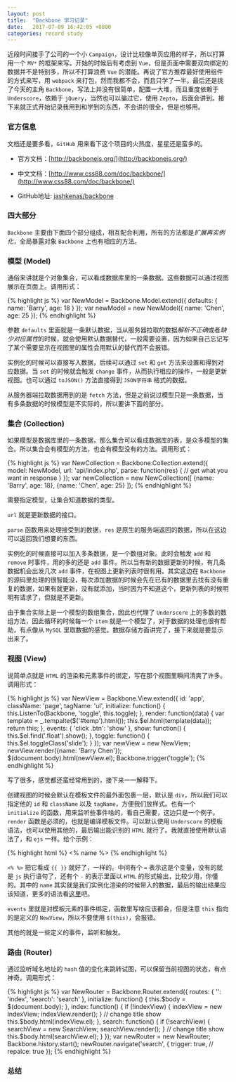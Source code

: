 ```yaml
---
layout: post
title:  "Backbone 学习记录"
date:   2017-07-09 16:42:05 +0800
categories: record study
---
```


近段时间接手了公司的一个小 `Campaign`，设计比较像单页应用的样子，所以打算用一个 `MV*` 的框架来写。开始的时候后有考虑到 `Vue`，但是页面中需要双向绑定的数据并不是特别多，所以不打算浪费 `Vue` 的潜能。再说了官方推荐最好使用组件的方式来写，用 `webpack` 来打包，然而我都不会，而且只学了一半。最后还是挑了今天的主角 `Backbone`，写法上并没有很简单，配置一大堆，而且重度依赖于 `Underscore`，依赖于 `jQuery`，当然也可以骗过它，使用 `Zepto`，后面会讲到。接下来就正式开始记录我用到和学到的东西，不会讲的很全，但是也够用。

### 官方信息

文档还是要多看，`GitHub` 用来看下这个项目的火热度，星星还是蛮多的。

* 官方文档：[http://backbonejs.org/](http://backbonejs.org/)

* 中文文档：[http://www.css88.com/doc/backbone/](http://www.css88.com/doc/backbone/)

* GitHub地址: [jashkenas/backbone](https://github.com/jashkenas/backbone)

### 四大部分

`Backbone` 主要由下面四个部分组成，相互配合利用，所有的方法都是*扩展再实例化*，全局暴露对象 `Backbone` 上也有相应的方法。

### 模型 (Model)

通俗来讲就是个对象集合，可以看成数据库里的一条数据。这些数据可以通过视图展示在页面上。调用形式：

{% highlight js %}
var NewModel = Backbone.Model.extend({
	defaults: {
		name: 'Barry',
		age: 18
	}
});
var newModel = new NewModel({
	name: 'Chen',
	age: 25
});
{% endhighlight %}

参数 `defaults` 里面就是一条默认数据，当从服务器拉取的数据*解析不正确*或者*缺少对应属性*的时候，就会使用默认数据替代，一般需要设置，因为如果自己忘记写了某个需要显示在视图里的属性会用默认的替代而不会报错。

实例化的时候可以直接写入数据，后续可以通过 `set` 和 `get` 方法来设置和得到对应数据。当 `set` 的时候就会触发 `change` 事件，从而执行相应的操作，一般是更新视图。也可以通过 `toJSON()` 方法直接得到 `JSON字符串` 格式的数据。

从服务器端拉取数据用到的是 `fetch` 方法，但是之前说过模型只是一条数据，当有多条数据的时候模型是不实际的，所以要讲下面的部分。

### 集合 (Collection)

如果模型是数据库里的一条数据，那么集合可以看成数据库的表，是众多模型的集合。所以集合会有模型的方法，也会有模型没有的方法。调用形式：

{% highlight js %}
var NewCollection = Backbone.Collection.extend({
	model: NewModel,
	url: 'api/index.php',
	parse: function(res) {
		// get what you want in response
	}
});
var newCollection = new NewCollection([
	{name: 'Barry', age: 18},
	{name: 'Chen', age: 25}
]);
{% endhighlight %}

需要指定模型，让集合知道数据的类型。

`url` 就是更新数据的接口。

`parse` 函数用来处理接受到的数据，`res` 是原生的服务端返回的数据，所以在这边可以返回我们想要的东西。

实例化的时候直接可以加入多条数据，是一个数组对象。此时会触发 `add` 和 `remove` 时事件，用的多的还是 `add` 事件。所以当有新的数据更新的时候，有几条数据机会出发几次 `add` 事件，在视图上更新列表时很有用。其实这边在 `Backbone` 的源码里处理的很智能没，每次添加数据的时候会先在已有的数据里去找有没有重复的数据，如果有就更新，没有就添加，当时因为不知道这个，更新列表的时候明明有请求了，但就是不更新。

由于集合实际上是一个模型的数组集合，因此也代理了 `Underscore` 上的多数的数组方法，因此循环的时候每一个 `item` 就是一个模型了，对于数据的处理也很有帮助，有点像从 `MySQL` 里取数据的感觉。数据存储方面讲完了，接下来就是要显示出来了。

### 视图 (View)

说简单点就是 `HTML` 的渲染和元素事件的绑定，写在那个视图里瞬间清爽了许多。调用形式：

{% highlight js %}
var NewView = Backbone.View.extend({
	id: 'app',
	className: 'page',
	tagName: 'ul',
	initialize: function() {
		this.ListenTo(Backbone, 'toggle', this.toggle);
	},
	render: function(data) {
		var template = _.tempalte($('#temp').html());
		this.$el.html(template(data));
		return this;
	},
	events: {
		'click .btn': 'show'
	},
	show: function() {
		this.$el.find('.float').show();
	},
	toggle: function() {
		this.$el.toggleClass('slide');
	}
});
var newView = new NewView;
newView.render({name: 'Barry Chen'});
$(document.body).html(newView.el);
Backbone.trigger('toggle');
{% endhighlight %}

写了很多，感觉都还蛮经常用到的，接下来一一解释下。

创建视图的时候会默认在模板文件的最外面包裹一层，默认是 `div`，所以我们可以指定他的 `id` 和 `className` 以及 `tagName`，方便我们放样式。也有一个 `initialize` 的函数，用来监听些事件啥的，看自己需要，这边只是一个例子。`render` 函数是必须的，也就是编译模板文件。可以默认使用 `Underscore` 的模板语法，也可以使用其他的，最后输出能识别的 `HTML` 就行了。我就直接使用默认语法了，和 `ejs` 一样。给个示例：

{% highlight html %}
<span><% name %></span>
{% endhighlight %}

`<% %>` 把它看成 `{{ }}` 就好了，一样的。中间有个 `=` 表示这是个变量，没有的就是 `js` 执行语句了，还有个 `-` 的表示里面以 `HTML` 的形式输出，比较少用，你懂的。其中的 `name` 其实就是我们实例化渲染的时候带入的数据，最后的输出结果应该知道，更多的语法看[这里](http://underscorejs.org/#template)吧。

`events` 里就是对模板元素的事件绑定，函数里写啥应该都会，但是注意 `this` 指向的是定义的 `NewView`，所以不要使用 `$(this)`，会报错。

其他的就是一些定义的事件，监听和触发。

### 路由 (Router)

通过监听域名地址的 `hash` 值的变化来跳转试图，可以保留当前视图的状态，有点神奇。调用形式：

{% highlight js %}
var NewRouter = Backbone.Router.extend({
	routes: {
		'':         'index',
		'search':   'search'
	},
	initialize: function() {
		this.$body = $(document.body);
	},
	index: function() {
		if (!indexView) {
			indexView  = new IndexView;
			indexView.render();
		}
		// change title show
		this.$body.html(indexView.el);
	},
	search: function() {
		if (!searchView) {
			searchView  = new SearchView;
			searchView.render();
		}
		// change title show
		this.$body.html(searchView.el);
	}
});
var newRouter = new NewRouter;
Backbone.history.start();
newRouter.navigate('search', {
	trigger: true,
	// repalce: true
});
{% endhighlight %}



### 总结

